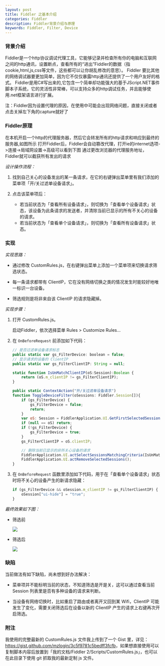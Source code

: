 ```yaml
---
layout: post
title: Fiddler 之基本介绍
categories: Fiddler
description: Fiddler背景介绍与原理
keywords: Fiddler, Filter, Device
---
```


### 背景介绍

Fiddler是一个http协议调试代理工具，它能够记录并检查所有你的电脑和互联网之间的http通讯，设置断点，查看所有的“进出”Fiddler的数据（指cookie,html,js,css等文件，这些都可以让你胡乱修改的意思）。 Fiddler 要比其他的网络调试器要更加简单，因为它不仅仅暴露http通讯还提供了一个用户友好的格式。
Fiddler是用C#写出来的,它包含一个简单却功能强大的基于JScript.NET事件脚本子系统，它的灵活性非常棒，可以支持众多的http调试任务，并且能够使用.net框架语言进行扩展。

注：Fiddler因为设置代理的原因，在使用中可能会出现网络问题，直接关闭或者点击关掉左下角的capture就好了

### Fiddler原理

在本机开启一个http的代理服务器，然后它会转发所有的http请求和响应到最终的服务器,如图所示
打开Fiddler后，Fiddler会自动篡改代理，打开ie的internet选项->连接->局域网设置->高级可以看到下图
通过更改浏览器的代理服务地址，Fiddler就可以截获所有发出的请求


*设计操作流程：*

1. 找到自己关心的设备发出的某一条请求，在它的右键弹出菜单里有我们添加的菜单项「开/关过滤单设备请求」。

2. 点击该菜单项后：
   * 若当前状态为「查看所有设备请求」，则切换为「查看单个设备请求」状态，该设备为此条请求的发送者，并清除当前已显示的所有不关心的设备的请求。
   * 若当前状态为「查看单个设备请求」，则切换为「查看所有设备请求」状态。

### 实现

*实现思路：*

* 通过修改 CustomRules.js，在右键弹出菜单上添加一个菜单项来切换请求筛选状态。

* 每一条请求都带有 ClientIP，它在没有网络切换之类的情况发生时能较好地唯一标识一台设备。

* 筛选规则是将非来自该 ClientIP 的请求隐藏掉。

*实现步骤：*

1. 打开 CustomRules.js。

   启动Fiddler，依次选择菜单 Rules > Customize Rules...

2. 在 `OnBeforeRequest` 前添加如下代码：

   ```js
   // 是否过滤单设备请求标志
   public static var gs_FilterDevice: boolean = false;
   // 显示请求的设备的 ClientIP
   public static var gs_FilterClientIP: String = null;

   static function IsUnMatchClientIP(oS:Session):Boolean {
       return (oS.m_clientIP != gs_FilterClientIP);
   }

   public static ContextAction("开/关过滤单设备请求")
   function ToggleDeviceFilter(oSessions: Fiddler.Session[]){
       if (gs_FilterDevice) {
           gs_FilterDevice = false;
           return;
       }
       var oS: Session = FiddlerApplication.UI.GetFirstSelectedSession();
       if (null == oS) return;
       if (!gs_FilterDevice) {
           gs_FilterDevice = true;
       }
       gs_FilterClientIP = oS.clientIP;

       // 删除当前已显示的非所关心设备的请求
       FiddlerApplication.UI.actSelectSessionsMatchingCriteria(IsUnMatchClientIP);
       FiddlerApplication.UI.actRemoveSelectedSessions();
   }
   ```

3. 在 `OnBeforeRequest` 函数里添加如下代码，用于在「查看单个设备请求」状态时将不关心的设备产生的新请求隐藏：

   ```js
   if (gs_FilterDevice && oSession.m_clientIP != gs_FilterClientIP) {
       oSession["ui-hide"] = "true";
   }
   ```

*最终效果如下图：*

* 筛选前

  ![](/images/posts/fiddler/fiddler-filter-by-device-before.png)

* 筛选后

  ![](/images/posts/fiddler/fiddler-filter-by-device-after.png)

### 缺陷

当前做法有如下缺陷，尚未想到好办法解决：  

* 菜单项并不能标明当前的状态，不知道筛选是开是关，这可以通过查看当前 Session 列表里是否有多种设备的请求来判断。

* 当设备有网络切换时，比如重启了路由或者离开又回到某 Wifi，ClientIP 可能发生了变化，需要关闭筛选后在设备以新的 ClientIP 产生的请求上右键再次开启筛选。

### 附注

我使用的完整最新的 CustomRules.js 文件我上传到了一个 Gist 里，详见：<https://gist.github.com/mzlogin/3c5f9781c5bedff3fcfb>，如果想直接使用可以复制脚本内容后放置到「我的文档/Fiddler 2/Scripts/CustomRules.js」，也可以在此目录下使用 git 抓取我的最新定制 js 文件。
